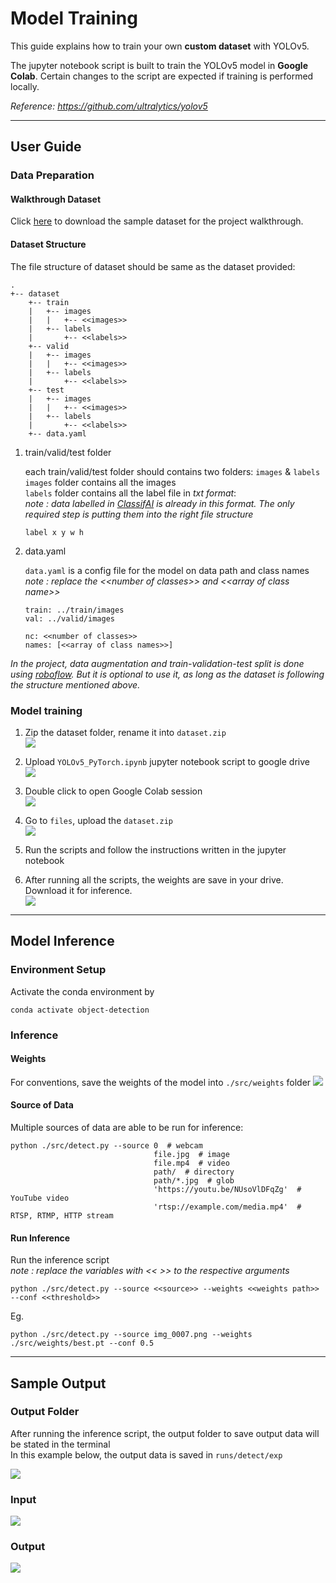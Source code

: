 # Model Training

This guide explains how to train your own **custom dataset** with YOLOv5. 

The jupyter notebook script is built to train the YOLOv5 model in **Google Colab**. Certain changes to the script are expected if training is performed locally.

*Reference: https://github.com/ultralytics/yolov5*

---

## User Guide

### Data Preparation
#### Walkthrough Dataset
Click [here](https://www.kaggle.com/yinchuangsum/person-wheel-chair-not-wheel-chair/download) to download the sample dataset for the project walkthrough. 

#### Dataset Structure
The file structure of dataset should be same as the dataset provided:
```
.
+-- dataset
    +-- train
    |   +-- images
    |   |   +-- <<images>>
    |   +-- labels
    |       +-- <<labels>>  
    +-- valid
    |   +-- images
    |   |   +-- <<images>>
    |   +-- labels
    |       +-- <<labels>> 
    +-- test
    |   +-- images
    |   |   +-- <<images>>
    |   +-- labels
    |       +-- <<labels>> 
    +-- data.yaml

```
1. train/valid/test folder
    
    each train/valid/test folder should contains two folders: `images` & `labels` \
    `images` folder contains all the images \
    `labels` folder contains all the label file in *txt format*:\
    *note : data labelled in [ClassifAI](https://github.com/CertifaiAI/classifai) is already in this format. The only required step is putting them into the right file structure*
    ```
    label x y w h
    ```

2. data.yaml 

    `data.yaml` is a config file for the model on data path and class names \
    *note : replace the \<\<number of classes>> and \<\<array of class name>>*


    ```
    train: ../train/images
    val: ../valid/images

    nc: <<number of classes>>
    names: [<<array of class names>>]
    ```

*In the project, data augmentation and train-validation-test split is done using [roboflow](https://roboflow.com/). But it is optional to use it, as long as the dataset is following the structure mentioned above.*

### Model training
1. Zip the dataset folder, rename it into `dataset.zip`\
    ![](../metadata/02.png)

2. Upload `YOLOv5_PyTorch.ipynb` jupyter notebook script to google drive\
    ![](../metadata/03.png)

3. Double click to open Google Colab session\
    ![](../metadata/04.png)

4. Go to `files`, upload the `dataset.zip`\
    ![](../metadata/05.png)

5. Run the scripts and follow the instructions written in the jupyter notebook

6. After running all the scripts, the weights are save in your drive. Download it for inference.\
    ![](../metadata/06.png)

---

## Model Inference

### Environment Setup

Activate the conda environment by

    conda activate object-detection

### Inference

#### Weights
For conventions, save the weights of the model into `./src/weights` folder
![](../metadata/07.png)

#### Source of Data
Multiple sources of data are able to be run for inference: 

```
python ./src/detect.py --source 0  # webcam
                                file.jpg  # image 
                                file.mp4  # video
                                path/  # directory
                                path/*.jpg  # glob
                                'https://youtu.be/NUsoVlDFqZg'  # YouTube video
                                'rtsp://example.com/media.mp4'  # RTSP, RTMP, HTTP stream
```

#### Run Inference 
Run the inference script\
*note : replace the variables with << >> to the respective arguments*

```
python ./src/detect.py --source <<source>> --weights <<weights path>> --conf <<threshold>>
```

Eg. 

```
python ./src/detect.py --source img_0007.png --weights ./src/weights/best.pt --conf 0.5
```

---
## Sample Output

### Output Folder
After running the inference script, the output folder to save output data will be stated in the terminal\
In this example below, the output data is saved in `runs/detect/exp`

![](../metadata/09.png)

### Input

![](../metadata/10.png)

### Output

![](../metadata/11.png)